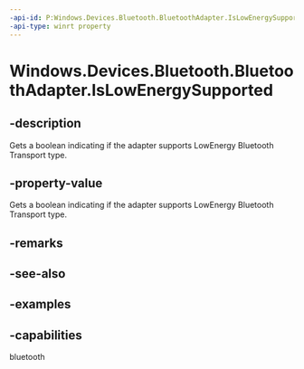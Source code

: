 ```yaml
---
-api-id: P:Windows.Devices.Bluetooth.BluetoothAdapter.IsLowEnergySupported
-api-type: winrt property
---
```


<!-- Property syntax.
public bool IsLowEnergySupported { get; }
-->

# Windows.Devices.Bluetooth.BluetoothAdapter.IsLowEnergySupported

## -description
Gets a boolean indicating if the adapter supports LowEnergy Bluetooth Transport type.

## -property-value
Gets a boolean indicating if the adapter supports LowEnergy Bluetooth Transport type.

## -remarks

## -see-also

## -examples


## -capabilities
bluetooth

